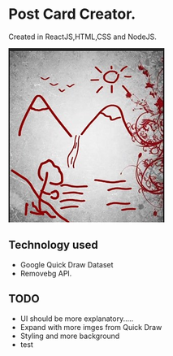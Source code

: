 
# Post Card Creator.
Created in ReactJS,HTML,CSS and NodeJS.

<p align="center">

  [![SC2 Video](./src/img/postcard.jpg)](https://www.youtube.com/watch?v=6xCZkuRTX2M)
</p>

## Technology used
- Google Quick Draw Dataset
- Removebg API.

## TODO
- UI should be more explanatory.....
- Expand with more imges from Quick Draw
- Styling and more background
- test
